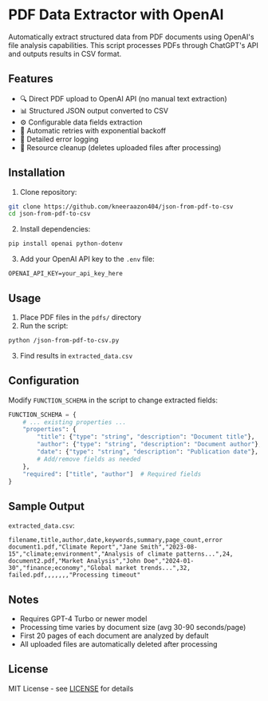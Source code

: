 # PDF Data Extractor with OpenAI

Automatically extract structured data from PDF documents using OpenAI's file analysis capabilities. This script processes PDFs through ChatGPT's API and outputs results in CSV format.

## Features

- 🔍 Direct PDF upload to OpenAI API (no manual text extraction)
- 📊 Structured JSON output converted to CSV
- ⚙️ Configurable data fields extraction
- 🔄 Automatic retries with exponential backoff
- 📝 Detailed error logging
- 🧹 Resource cleanup (deletes uploaded files after processing)

## Installation

1. Clone repository:
```bash
git clone https://github.com/kneeraazon404/json-from-pdf-to-csv
cd json-from-pdf-to-csv
```

2. Install dependencies:
```bash
pip install openai python-dotenv
```

3. Add your OpenAI API key to the `.env` file:
```env
OPENAI_API_KEY=your_api_key_here
```

## Usage

1. Place PDF files in the `pdfs/` directory
2. Run the script:
```bash
python /json-from-pdf-to-csv.py
```
3. Find results in `extracted_data.csv`

## Configuration

Modify `FUNCTION_SCHEMA` in the script to change extracted fields:
```python
FUNCTION_SCHEMA = {
    # ... existing properties ...
    "properties": {
        "title": {"type": "string", "description": "Document title"},
        "author": {"type": "string", "description": "Document author"},
        "date": {"type": "string", "description": "Publication date"},
        # Add/remove fields as needed
    },
    "required": ["title", "author"]  # Required fields
}
```

## Sample Output

`extracted_data.csv`:
```csv
filename,title,author,date,keywords,summary,page_count,error
document1.pdf,"Climate Report","Jane Smith","2023-08-15","climate;environment","Analysis of climate patterns...",24,
document2.pdf,"Market Analysis","John Doe","2024-01-30","finance;economy","Global market trends...",32,
failed.pdf,,,,,,,"Processing timeout"
```

## Notes

- Requires GPT-4 Turbo or newer model
- Processing time varies by document size (avg 30-90 seconds/page)
- First 20 pages of each document are analyzed by default
- All uploaded files are automatically deleted after processing

## License

MIT License - see [LICENSE](LICENSE) for details

